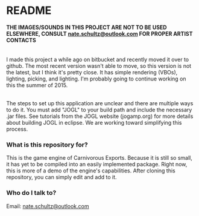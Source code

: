 # README #

<b>THE IMAGES/SOUNDS IN THIS PROJECT ARE NOT TO BE USED ELSEWHERE, CONSULT nate.schultz@outlook.com FOR PROPER ARTIST CONTACTS </b>  
</br>  
I made this project a while ago on bitbucket and recently moved it over to github. The most recent version wasn't able to move, so this version is not the latest, but I think it's pretty close. It has simple rendering (VBOs), lighting, picking, and lighting. I'm probably going to continue working on this the summer of 2015. 
  
</br>  
The steps to set up this application are unclear and there are multiple ways to do it. You must add "JOGL" to your build path and include the necessary .jar files. See tutorials from the JOGL website (jogamp.org) for more details about building JOGL in eclipse. We are working toward simplifying this process.

### What is this repository for? ###

This is the game engine of Carnivorous Exports. Because it is still so small, it has yet to be compiled into an easily implemented package. Right now, this is more of a demo of the engine's capabilities. After cloning this repository, you can simply edit and add to it.

### Who do I talk to? ###

Email: nate.schultz@outlook.com
